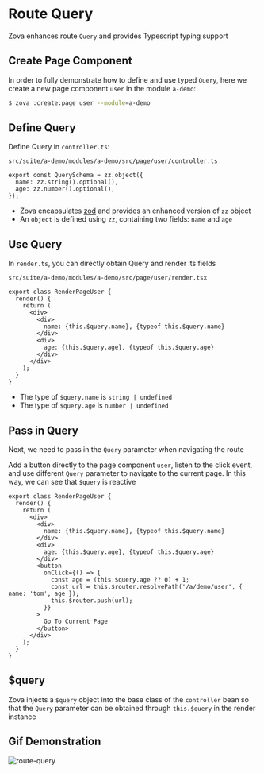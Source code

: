 # Route Query

Zova enhances route `Query` and provides Typescript typing support

## Create Page Component

In order to fully demonstrate how to define and use typed `Query`, here we create a new page component `user` in the module `a-demo`:

```bash
$ zova :create:page user --module=a-demo
```

## Define Query

Define Query in `controller.ts`:

`src/suite/a-demo/modules/a-demo/src/page/user/controller.ts`

```typescript{2-3}
export const QuerySchema = zz.object({
  name: zz.string().optional(),
  age: zz.number().optional(),
});
```

- Zova encapsulates [zod](https://zod.dev) and provides an enhanced version of `zz` object
- An `object` is defined using `zz`, containing two fields: `name` and `age`

## Use Query

In `render.ts`, you can directly obtain Query and render its fields

`src/suite/a-demo/modules/a-demo/src/page/user/render.tsx`

```typescript{5-10}
export class RenderPageUser {
  render() {
    return (
      <div>
        <div>
          name: {this.$query.name}, {typeof this.$query.name}
        </div>
        <div>
          age: {this.$query.age}, {typeof this.$query.age}
        </div>
      </div>
    );
  }
}
```

- The type of `$query.name` is `string | undefined`
- The type of `$query.age` is `number | undefined`

## Pass in Query

Next, we need to pass in the `Query` parameter when navigating the route

Add a button directly to the page component `user`, listen to the click event, and use different `Query` parameter to navigate to the current page. In this way, we can see that `$query` is reactive

```typescript{11-19}
export class RenderPageUser {
  render() {
    return (
      <div>
        <div>
          name: {this.$query.name}, {typeof this.$query.name}
        </div>
        <div>
          age: {this.$query.age}, {typeof this.$query.age}
        </div>
        <button
          onClick={() => {
            const age = (this.$query.age ?? 0) + 1;
            const url = this.$router.resolvePath('/a/demo/user', { name: 'tom', age });
            this.$router.push(url);
          }}
        >
          Go To Current Page
        </button>
      </div>
    );
  }
}
```

## $query

Zova injects a `$query` object into the base class of the `controller` bean so that the `Query` parameter can be obtained through `this.$query` in the render instance

## Gif Demonstration

![route-query](https://cabloy-1258265067.cos.ap-shanghai.myqcloud.com/image/route-query.gif)
